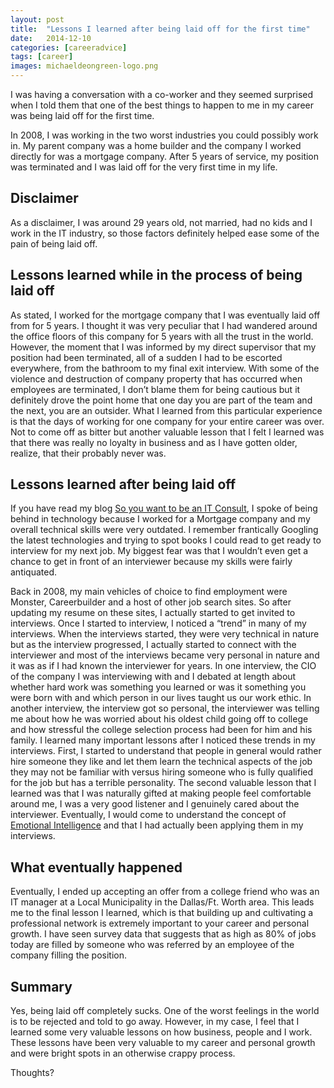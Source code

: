 ```yaml
---
layout: post
title:  "Lessons I learned after being laid off for the first time"
date:   2014-12-10
categories: [careeradvice]
tags: [career]
images: michaeldeongreen-logo.png
---
```


I was having a conversation with a co-worker and they seemed surprised when I told them that one of the best things to happen to me in my career was being laid off for the first time.

In 2008, I was working in the two worst industries you could possibly work in. My parent company was a home builder and the company I worked directly for was a mortgage company. After 5 years of service, my position was terminated and I was laid off for the very first time in my life.

## Disclaimer

As a disclaimer, I was around 29 years old, not married, had no kids and I work in the IT industry, so those factors definitely helped ease some of the pain of being laid off.

## Lessons learned while in the process of being laid off

As stated, I worked for the mortgage company that I was eventually laid off from for 5 years. I thought it was very peculiar that I had wandered around the office floors of this company for 5 years with all the trust in the world. However, the moment that I was informed by my direct supervisor that my position had been terminated, all of a sudden I had to be escorted everywhere, from the bathroom to my final exit interview. With some of the violence and destruction of company property that has occurred when employees are terminated, I don’t blame them for being cautious but it definitely drove the point home that one day you are part of the team and the next, you are an outsider. What I learned from this particular experience is that the days of working for one company for your entire career was over. Not to come off as bitter but another valuable lesson that I felt I learned was that there was really no loyalty in business and as I have gotten older, realize, that their probably never was.

## Lessons learned after being laid off

If you have read my blog [So you want to be an IT Consult](https://blog.michaeldeongreen.com/careeradvice/2014/05/14/so-you-want-to-be-a-it-consultant.html), I spoke of being behind in technology because I worked for a Mortgage company and my overall technical skills were very outdated. I remember frantically Googling the latest technologies and trying to spot books I could read to get ready to interview for my next job. My biggest fear was that I wouldn’t even get a chance to get in front of an interviewer because my skills were fairly antiquated.

Back in 2008, my main vehicles of choice to find employment were Monster, Careerbuilder and a host of other job search sites. So after updating my resume on these sites, I actually started to get invited to interviews. Once I started to interview, I noticed a “trend” in many of my interviews. When the interviews started, they were very technical in nature but as the interview progressed, I actually started to connect with the interviewer and most of the interviews became very personal in nature and it was as if I had known the interviewer for years. In one interview, the CIO of the company I was interviewing with and I debated at length about whether hard work was something you learned or was it something you were born with and which person in our lives taught us our work ethic. In another interview, the interview got so personal, the interviewer was telling me about how he was worried about his oldest child going off to college and how stressful the college selection process had been for him and his family. I learned many important lessons after I noticed these trends in my interviews. First, I started to understand that people in general would rather hire someone they like and let them learn the technical aspects of the job they may not be familiar with versus hiring someone who is fully qualified for the job but has a terrible personality. The second valuable lesson that I learned was that I was naturally gifted at making people feel comfortable around me, I was a very good listener and I genuinely cared about the interviewer. Eventually, I would come to understand the concept of [Emotional Intelligence](http://en.wikipedia.org/wiki/Emotional_intelligence) and that I had actually been applying them in my interviews.

## What eventually happened

Eventually, I ended up accepting an offer from a college friend who was an IT manager at a Local Municipality in the Dallas/Ft. Worth area. This leads me to the final lesson I learned, which is that building up and cultivating a professional network is extremely important to your career and personal growth. I have seen survey data that suggests that as high as 80% of jobs today are filled by someone who was referred by an employee of the company filling the position.

## Summary

Yes, being laid off completely sucks. One of the worst feelings in the world is to be rejected and told to go away. However, in my case, I feel that I learned some very valuable lessons on how business, people and I work. These lessons have been very valuable to my career and personal growth and were bright spots in an otherwise crappy process.

Thoughts?

